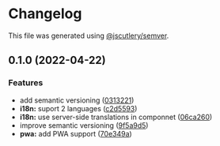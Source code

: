 # Changelog

This file was generated using [@jscutlery/semver](https://github.com/jscutlery/semver).

## 0.1.0 (2022-04-22)


### Features

* add semantic versioning ([0313221](https://github.com/avimehenwal/nx-next-pwa-i18n-platform/commit/03132211a461f815014654bc9f6a2cc0a72fbe71))
* **i18n:** suport 2 languages ([c2d5593](https://github.com/avimehenwal/nx-next-pwa-i18n-platform/commit/c2d5593d5cb9d040567b648fd26aa35e9f61a451))
* **i18n:** use server-side translations in componnet ([06ca260](https://github.com/avimehenwal/nx-next-pwa-i18n-platform/commit/06ca260f1f712e5de4c094713af5383b4ebd2ddd))
* improve semantic versioning ([9f5a9d5](https://github.com/avimehenwal/nx-next-pwa-i18n-platform/commit/9f5a9d5929ee9bd14e8ee87adafb48603aae0d17))
* **pwa:** add PWA support ([70e349a](https://github.com/avimehenwal/nx-next-pwa-i18n-platform/commit/70e349a976098de5b5a4a8aae91574c4a151a006))
